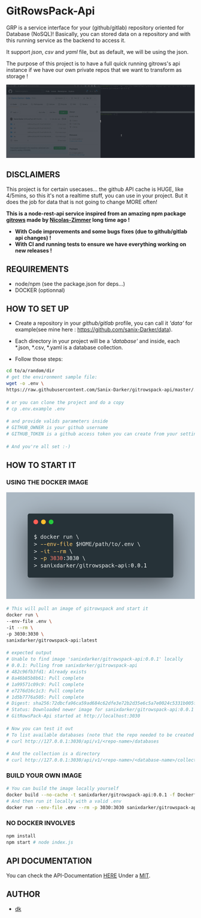 # GitRowsPack-Api

GRP is a service interface for your (github/gitlab) repository oriented for Database (NoSQL)!
Basically, you can stored data on a repository and with this running service as the backend to access it.

It support *json*, *csv* and *yaml* file, but as default, we will be using the json.

The purpose of this project is to have a full quick running gitrows's api instance if we have our own private repos that we want to transform as storage !

![screen](./screen.gif)

## DISCLAIMERS

This project is for certain usecases... the github API cache is HUGE, like 4/5mins, so this it's not a realtime stuff, you can use in your project.
But it does the job for data that is not going to change MORE often!

**This is a node-rest-api service inspired from an amazing npm package [gitrows](https://www.npmjs.com/package/gitrows) made by [Nicolas-Zimmer](https://github.com/nicolaszimmer) long time ago !**

- **__With Code improvements and some bugs fixes (due to github/gitlab api changes) !__**
- **__With CI and running tests to ensure we have everything working on new releases !__**

## REQUIREMENTS

- node/npm (see the package.json for deps...)
- DOCKER (optionnal)

## HOW TO SET UP

- Create a repository in your _github/gitlab_ profile, you can call it *'data'* for example(see mine here : https://github.com/sanix-Darker/data).
- Each directory in your project will be a *'database'* and inside, each *.json, *.csv, *.yaml is a database collection.

- Follow those steps:
```bash
cd to/a/random/dir
# get the environment sample file:
wget -o .env \
https://raw.githubusercontent.com/Sanix-Darker/gitrowspack-api/master/.env.example

# or you can clone the project and do a copy
# cp .env.example .env

# and provide valids parameters inside
# GITHUB_OWNER is your github username
# GITHUB_TOKEN is a github access token you can create from your settings easily: https://github.com/settings/tokens

# And you're all set :-)
```

## HOW TO START IT

### USING THE DOCKER IMAGE

![docker-screen](./docker-screen.png)

```bash
# This will pull an image of gitrowspack and start it
docker run \
--env-file .env \
-it --rm \
-p 3030:3030 \
sanixdarker/gitrowspack-api:latest

# expected output
# Unable to find image 'sanixdarker/gitrowspack-api:0.0.1' locally
# 0.0.1: Pulling from sanixdarker/gitrowspack-api
# 482c96fb3fd1: Already exists
# 8a46b85b8b61: Pull complete
# 1a99571c09c9: Pull complete
# e7276d16c1c3: Pull complete
# 1d5b7776a505: Pull complete
# Digest: sha256:72dbcfa96ca59ad684c62dfe3e72b2d35e6c5a7e0024c5331b005f36be122d72
# Status: Downloaded newer image for sanixdarker/gitrowspack-api:0.0.1
# GitRowsPack-Api started at http://localhost:3030

# Now you can test it out
# To list available databases (note that the repo needed to be created first)
# curl http://127.0.0.1:3030/api/v1/<repo-name>/databases

# And the collection is a directory
# curl http://127.0.0.1:3030/api/v1/<repo-name>/<database-name>/collections
```

### BUILD YOUR OWN IMAGE

```bash
# You can build the image locally yourself
docker build --no-cache -t sanixdarker/gitrowspack-api:0.0.1 -f Dockerfile .
# And then run it locally with a valid .env
docker run --env-file .env --rm -p 3030:3030 sanixdarker/gitrowspack-api:0.0.1
```

### NO DOCKER INVOLVES

```bash
npm install
npm start # node index.js
```

## API DOCUMENTATION

You can check the API-Documentation [HERE](https://documenter.getpostman.com/view/2696027/UVREijCS)
Under a [MIT](LICENSE).


## AUTHOR

- [dk](https://github.com/sanix-darker)
